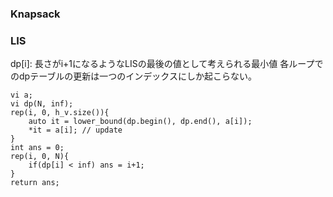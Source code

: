 ### Knapsack

### LIS
dp[i]: 長さがi+1になるようなLISの最後の値として考えられる最小値
各ループでのdpテーブルの更新は一つのインデックスにしか起こらない。
```
vi a;
vi dp(N, inf);
rep(i, 0, h_v.size()){
    auto it = lower_bound(dp.begin(), dp.end(), a[i]);
    *it = a[i]; // update
}
int ans = 0;
rep(i, 0, N){
    if(dp[i] < inf) ans = i+1;
}
return ans;
```
